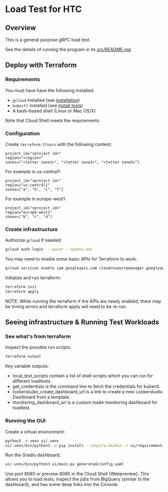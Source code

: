 
# Load Test for HTC

## Overview

This is a general purpose gRPC load test.

See the details of running the program in its [src/README.md](src/README.md).

## Deploy with Terraform


### Requirements

You must have have the following installed:
* `gcloud` installed (see [installation](https://cloud.google.com/sdk/docs/install))
* `kubectl` installed (see [install tools](https://kubernetes.io/docs/tasks/tools/))
* A bash-based shell (Linux or Mac OS/X)

Note that Cloud Shell meets the requirements.

### Configuration

Create `terraform.tfvars` with the following content:
```
project_id="<project id>"
region="<region>"
zones=["<letter zone1>", "<letter zone2>", "<letter zone3>"]
```

For example in us-central1:
```
project_id="<project id>"
region="us-central1"
zones=["a", "b", "c", "f"]
```

For example in europe-west1:
```
project_id="<project id>"
region="europe-west1"
zones=["b", "c", "d"]
```

### Create infrastructure

Authorize `gcloud` if needed:
```sh
gcloud auth login  --quiet --update-adc
```

You may need to enable some basic APIs for Terraform to work:
```sh
gcloud services enable iam.googleapis.com cloudresourcemanager.googleapis.com
```

Initialize and run terraform:
```sh
terraform init
terraform apply
```

NOTE: While running the terraform if the APIs are newly enabled, there may be
timing errors and terraform apply will need to be re-run.

## Seeing infrastructure & Running Test Workloads

### See what's from terraform

Inspect the possible run scripts:
```sh
terraform output
```

Key variable outputs:
 * local_test_scripts contain a list of shell scripts which you can run for different loadtests.
 * get_credentials is the command line to fetch the credentials for kubectl.
 * lookerstudio_create_dashboard_url is a link to create a new Lookerstudio Dashboard from a template.
 * monitoring_dashboard_url is a custom made monitoring dashboard for loadtest.

### Running the GUI

Create a virtual environment:
```sh
python3 -m venv ui/.venv
ui/.venv/bin/python3 -m pip install --require-hashes -r ui/requirements.txt
```

Run the Gradio dashboard:
```sh
ui/.venv/bin/python3 ui/main.py generated/config.yaml
```

Use port 8080 or preview 8080 in the Cloud Shell (Webpreview). This allows you to load
tests, inspect the jobs from BigQuery (similar to the dashboard), and has some deep
links into the Console.
